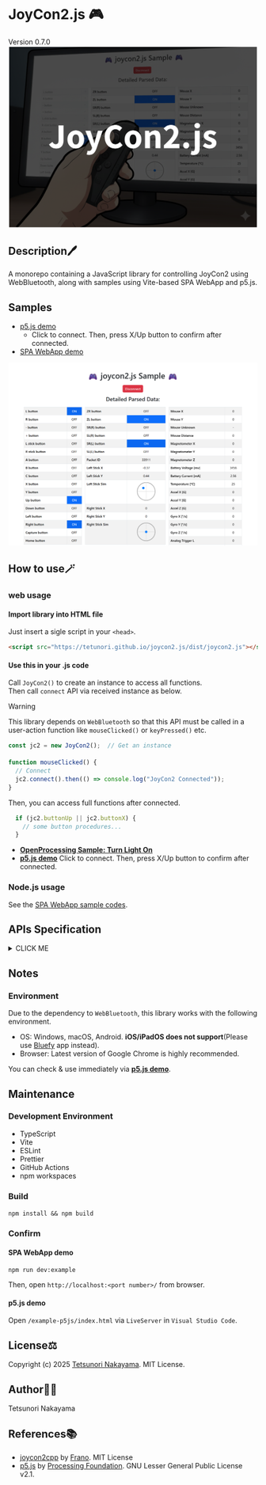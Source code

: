# JoyCon2.js 🎮

Version 0.7.0  
<img src="./images/keyVisual.png" width="640px"/>  

## Description🖊️

A monorepo containing a JavaScript library for controlling JoyCon2 using WebBluetooth, along with samples using Vite-based SPA WebApp and p5.js.

## Samples

- [p5.js demo](https://tetunori.github.io/joycon2.js/sample/)
  - Click to connect. Then, press X/Up button to confirm after connected.
- [SPA WebApp demo](https://tetunori.github.io/joycon2.js/example/dist/)  
<img src="./images/webapp.png" width="640px"/>

## How to use🪄

### web usage

#### Import library into HTML file
Just insert a sigle script in your `<head>`.  
```html 
<script src="https://tetunori.github.io/joycon2.js/dist/joycon2.js"></script>
```

#### Use this in your .js code
Call `JoyCon2()` to create an instance to access all functions.  
Then call `connect` API via received instance as below.
> [!WARNING]
> This library depends on `WebBluetooth` so that this API must be called in a user-action function like `mouseClicked()` or `keyPressed()` etc.

```javascript
const jc2 = new JoyCon2();  // Get an instance

function mouseClicked() {
  // Connect
  jc2.connect().then(() => console.log("JoyCon2 Connected"));
}
```

Then, you can access full functions after connected.
```javascript
  if (jc2.buttonUp || jc2.buttonX) {
    // some button procedures...
  }
```
- **[OpenProcessing Sample: Turn Light On](https://openprocessing.org/sketch/1716380)**
- **[p5.js demo](https://tetunori.github.io/joycon2.js/sample/)**
Click to connect. Then, press X/Up button to confirm after connected.


### Node.js usage
See the [SPA WebApp sample codes](https://github.com/tetunori/joycon2.js/tree/main/example/).


## APIs Specification
<details><summary>CLICK ME</summary>
<p>

- `lib`: The core library (TypeScript, Vite, builds to `dist`)
- `example`: Sample SPA demonstrating library usage (Vite, TypeScript)
- `example-p5js`: Simple p5.js sample demonstrating library usage
</p>
</details>


## Notes
### Environment 
Due to the dependency to `WebBluetooth`, this library works with the following environment.  
- OS: Windows, macOS, Android. **iOS/iPadOS does not support**(Please use [Bluefy](https://apps.apple.com/jp/app/bluefy-web-ble-browser/id1492822055) app instead). 
- Browser: Latest version of Google Chrome is highly recommended.  

You can check & use immediately via **[p5.js demo](https://tetunori.github.io/joycon2.js/sample/)**.


## Maintenance
### Development Environment
- TypeScript
- Vite
- ESLint
- Prettier
- GitHub Actions
- npm workspaces

### Build

```
npm install && npm build
```

### Confirm
#### SPA WebApp demo

```
npm run dev:example
```
Then, open `http://localhost:<port number>/` from browser.

#### p5.js demo

Open `/example-p5js/index.html` via `LiveServer` in `Visual Studio Code`.


## License⚖️

Copyright (c) 2025 [Tetsunori Nakayama](https://github.com/tetunori). MIT License.

## Author🧙‍♂️

Tetsunori Nakayama

## References📚

- [joycon2cpp](https://github.com/TheFrano/joycon2cpp) by [Frano](https://github.com/TheFrano). MIT License
- [p5.js](https://github.com/processing/p5.js) by [Processing Foundation](https://github.com/processing). GNU Lesser General Public License v2.1.
